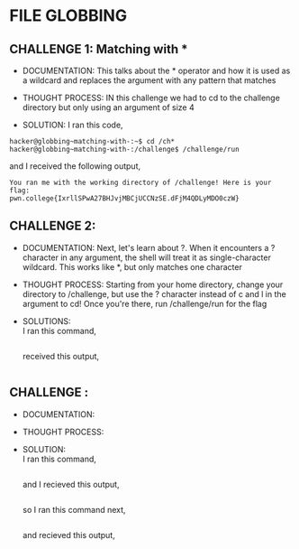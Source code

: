 # FILE GLOBBING # 

## CHALLENGE 1: Matching with *

- DOCUMENTATION:
  This talks about the * operator and how it is used as a wildcard and replaces the argument with any pattern that matches
  
- THOUGHT PROCESS:
  IN this challenge we had to cd to the challenge directory but only using an argument of size 4

- SOLUTION:
  I ran this code,
```
hacker@globbing~matching-with-:~$ cd /ch*
hacker@globbing~matching-with-:/challenge$ /challenge/run
```
and I received the following output,

  ```
You ran me with the working directory of /challenge! Here is your flag:
pwn.college{IxrllSPwA27BHJvjMBCjUCCNzSE.dFjM4QDLyMDO0czW}
  ```
## CHALLENGE 2: 

- DOCUMENTATION:
  Next, let's learn about ?. When it encounters a ? character in any argument, the shell will treat it as single-character wildcard. This works like *, but only matches one character
  
- THOUGHT PROCESS:
  Starting from your home directory, change your directory to /challenge, but use the ? character instead of c and l in the argument to cd! Once you're there, run /challenge/run for the flag

- SOLUTIONS:  
  I ran this command,
  ```
  ```

  received this output,
  ```

  ```


## CHALLENGE : 

- DOCUMENTATION:   


- THOUGHT PROCESS:  

- SOLUTION:   
I ran this command,
  ```

  ```
  and I recieved this output,
  ```

  ```
  so I ran this command next,
  ```

  ```
  and recieved this output,
  ```   

  ```
